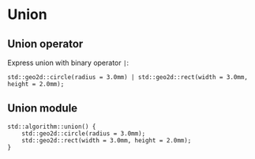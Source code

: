 # Union

## Union operator

Express union with binary operator `|`:

```µCAD,union.operator
std::geo2d::circle(radius = 3.0mm) | std::geo2d::rect(width = 3.0mm, height = 2.0mm);
```

## Union module

```µCAD,union.module
std::algorithm::union() {
    std::geo2d::circle(radius = 3.0mm);
    std::geo2d::rect(width = 3.0mm, height = 2.0mm);
}
```
